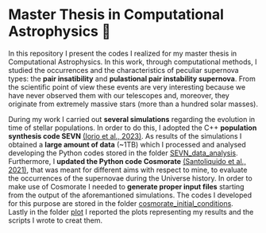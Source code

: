 # Master Thesis in Computational Astrophysics 🌟
In this repository I present the codes I realized for my master thesis in Computational Astrophysics. In this work, through computational methods, I studied the occurrences and the characteristics of peculiar supernova types: the **pair insatibility** and **pulastional pair instability supernova**. From the scientific point of view these events are very interesting because we have never observed them with our telescopes and, moreover, they originate from extremely massive stars (more than a hundred solar masses).

During my work I carried out **several simulations** regarding the evolution in time of stellar populations. In order to do this, I adopted the C++ **population synthesis code SEVN** [(Iorio et al., 2023)](https://ui.adsabs.harvard.edu/abs/2023MNRAS.524..426I/abstract). As results of the simulations I obtained a **large amount of data** (~1TB) which I processed and analysed developing the Python codes stored in the folder [SEVN_data_analysis](https://github.com/raffscala/master-thesis-project/tree/main/SEVN_data_analysis).<br>
Furthermore, I **updated the Python code Cosmorate** [(Santoliquido et al., 2021)](https://ui.adsabs.harvard.edu/abs/2021MNRAS.502.4877S/abstract), that was meant for different aims with respect to mine, to evaluate the occurrences of the supernovae during the Universe history. In order to make use of Cosmorate I needed to **generate proper input files** starting from the output of the aforemantioned simulations. The codes I developed for this purpose are stored in the folder [cosmorate_initial_conditions](https://github.com/raffscala/master-thesis-project/tree/main/cosmorate_initial_conditions).<br>
Lastly in the folder [plot](https://github.com/raffscala/master-thesis-project/tree/main/plot) I reported the plots representing my results and the scripts I wrote to creat them.
